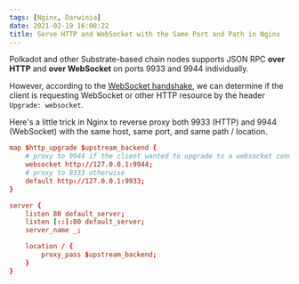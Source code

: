 ```yaml
---
tags: [Nginx, Darwinia]
date: 2021-02-19 16:00:22
title: Serve HTTP and WebSocket with the Same Port and Path in Nginx
---
```


Polkadot and other Substrate-based chain nodes supports JSON RPC **over HTTP** and **over WebSocket** on ports 9933 and 9944 individually.

However, according to the [WebSocket handshake](https://en.wikipedia.org/wiki/WebSocket#Protocol_handshake), we can determine if the client is requesting WebSocket or other HTTP resource by the header `Upgrade: websocket`.

Here's a little trick in Nginx to reverse proxy both 9933 (HTTP) and 9944 (WebSocket) with the same host, same port, and same path / location.

<!--more-->

```conf
map $http_upgrade $upstream_backend {
    # proxy to 9944 if the client wanted to upgrade to a websocket conn
    websocket http://127.0.0.1:9944;
    # proxy to 9333 otherwise
    default http://127.0.0.1:9933;
}

server {
    listen 80 default_server;
    listen [::]:80 default_server;
    server_name _;

    location / {
        proxy_pass $upstream_backend;
    }
}
```
